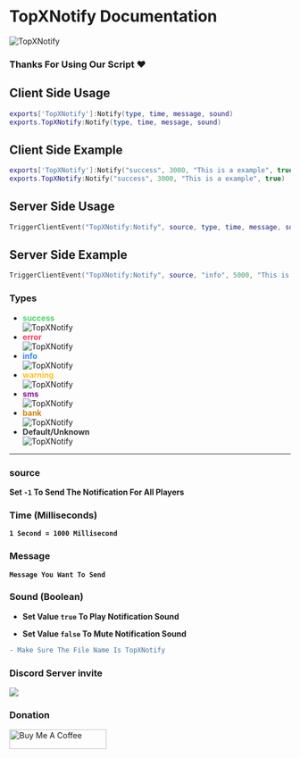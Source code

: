 # TopXNotify Documentation

![TopXNotify](https://cdn.discordapp.com/attachments/1045025595588874310/1173807302189523075/TopXNotify.png?ex=65654c3d&is=6552d73d&hm=5ed85f6adcb6b339ab009d4d6b3d4c46b7850f40d4e4f7b782b8d218f40f9977&)

### Thanks For Using Our Script ❤️


## Client Side Usage

```lua
exports['TopXNotify']:Notify(type, time, message, sound)
exports.TopXNotify:Notify(type, time, message, sound)
```

## Client Side Example

```lua
exports['TopXNotify']:Notify("success", 3000, "This is a example", true)
exports.TopXNotify:Notify("success", 3000, "This is a example", true)
```

## Server Side Usage

```lua
TriggerClientEvent("TopXNotify:Notify", source, type, time, message, sound)
```

## Server Side Example

```lua
TriggerClientEvent("TopXNotify:Notify", source, "info", 5000, "This is a example", false)
```
### Types

- **<span style="color:rgba(71, 215, 100, 1)">success</span><br>**
![TopXNotify](https://cdn.discordapp.com/attachments/1136980902640111717/1173947867426214010/image.png?ex=6565cf26&is=65535a26&hm=7ed77b2705eb803336aba582df1d069405355e69e9e4b2308d937a789db69327&)
- **<span style="color:rgba(255, 53, 91, 1)">error</span><br>**
![TopXNotify](https://cdn.discordapp.com/attachments/1136980902640111717/1173947810786328707/image.png?ex=6565cf18&is=65535a18&hm=553c059cb7e1d9de95546b62a8213c29deb87f580aa739fd946794eb6a75690d&)
- **<span style="color:rgba(47, 134, 235, 1)">info</span><br>**
![TopXNotify](https://cdn.discordapp.com/attachments/1136980902640111717/1173947911386714132/image.png?ex=6565cf30&is=65535a30&hm=8f164a52d4b5a7eb76c36765306ab0693291a0a5a640c58a692486aec7bc8b4f&)
- **<span style="color:rgba(255, 192, 33, 1)">warning</span><br>**
![TopXNotify](https://cdn.discordapp.com/attachments/1136980902640111717/1173948023508828190/image.png?ex=6565cf4b&is=65535a4b&hm=3a25d42764ee817e4e19291ad12ff09a7c98cffa6d5fa08915511f614e95ace1&)
- **<span style="color:rgb(139, 21, 143)">sms</span><br>**
![TopXNotify](https://cdn.discordapp.com/attachments/1136980902640111717/1173948070459867218/image.png?ex=6565cf56&is=65535a56&hm=a59dcf76ecc5b3274367af7fcda6514fb70a73568700d9b26c39c90dbd4d7673&)
- **<span style="color:rgb(209, 128, 6) ">bank</span><br>**
![TopXNotify](https://cdn.discordapp.com/attachments/1136980902640111717/1173947976650063882/image.png?ex=6565cf40&is=65535a40&hm=5b6cb1d03186cb80cc7481664ad45af88089195bdaeb92147887fbaad1040790&)
- **<span style="color:rgba(51, 51, 51, 1)">Default/Unknown</span><br>**
![TopXNotify](https://cdn.discordapp.com/attachments/1136980902640111717/1173948110926528582/image.png?ex=6565cf60&is=65535a60&hm=d0abffa698ee435f39495d66725c0710aea1db3d3008eec6a5625fb8b5ac4566&)


<hr>

### source

**Set `-1` To Send The Notification For All Players**

### Time (Milliseconds)

  **`1 Second = 1000 Millisecond`**

### Message 

**`Message You Want To Send`**

### Sound (Boolean) 

- **Set Value `true` To Play Notification Sound**

- **Set Value `false` To Mute Notification Sound**

```diff
- Make Sure The File Name Is TopXNotify
```

### Discord Server invite
[![](https://dcbadge.vercel.app/api/server/vuJQnbEMyu)](https://discord.gg/vuJQnbEMyu)

### Donation
<a href="https://www.buymeacoffee.com/topxteam26" target="_blank"><img src="https://cdn.buymeacoffee.com/buttons/default-orange.png" alt="Buy Me A Coffee" height="35" width="174"></a>

